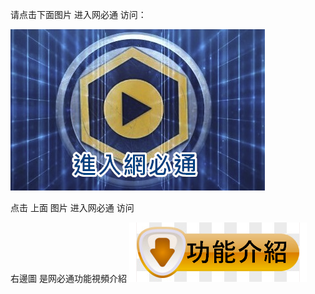 请点击下面图片 进入网必通 访问：

<a href="https://abigailtorres.ga"><img src="https://github.com/jacktw123999888/appbt2/blob/main/logo1.png?raw=true"></a>

点击 上面 图片 进入网必通  访问

右邊圖 是网必通功能視頻介紹
<a href="clip.mp4"><img src="https://github.com/jacktw123999888/appbt2/blob/main/an1.png?raw=true"></a>
